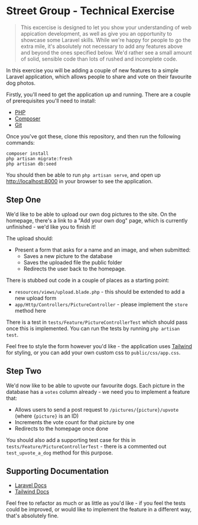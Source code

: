 # Street Group - Technical Exercise

> This excercise is designed to let you show your understanding of web appication development,
> as well as give you an opportunity to showcase some Laravel skills. While we're happy for people
> to go the extra mile, it's absolutely not necessary to add any features above and beyond the ones specified
> below. We'd rather see a small amount of solid, sensible code than lots of rushed and incomplete code.

In this exercise you will be adding a couple of new features to a simple Laravel application,
which allows people to share and vote on their favourite dog photos.

Firstly, you'll need to get the application up and running. There are a couple of prerequisites
you'll need to install:

* [PHP](https://www.php.net/manual/en/install.php)
* [Composer](https://getcomposer.org/doc/00-intro.md)
* [Git](https://git-scm.com/book/en/v2/Getting-Started-Installing-Git)

Once you've got these, clone this repository, and then run the following commands:

```
composer install
php artisan migrate:fresh
php artisan db:seed
```

You should then be able to run `php artisan serve`, and open up [http://localhost:8000](http://localhost:8000) 
in your browser to see the application.

## Step One

We'd like to be able to upload our own dog pictures to the site. On the homepage, there's a link to
a "Add your own dog" page, which is currently unfinished - we'd like you to finish it!

The upload should:

* Present a form that asks for a name and an image, and when submitted:
    * Saves a new picture to the database
    * Saves the uploaded file the public folder
    * Redirects the user back to the homepage.

There is stubbed out code in a couple of places as a starting point:

* `resources/views/upload.blade.php` - this should be extended to add a new upload form
* `app/Http/Controllers/PictureController` - please implement the `store` method here

There is a test in `tests/Feature/PictureControllerTest` which should pass once this is implemented. 
You can run the tests by running `php artisan test`.

Feel free to style the form however you'd like - the application uses [Tailwind](https://tailwindcss.com/) for 
styling, or you can add your own custom css to `public/css/app.css`.

## Step Two

We'd now like to be able to upvote our favourite dogs. Each picture in the database has a `votes` column
already - we need you to implement a feature that:

* Allows users to send a post request to `/pictures/{picture}/upvote` (where `{picture}` is an ID)
* Increments the vote count for that picture by one
* Redirects to the homepage once done

You should also add a supporting test case for this in `tests/Feature/PictureControllerTest` - there 
is a commented out `test_upvote_a_dog` method for this purpose.

## Supporting Documentation

* [Laravel Docs](https://laravel.com/docs/8.x)
* [Tailwind Docs](https://tailwindcss.com/docs)

Feel free to refactor as much or as little as you'd like - if you feel the tests could be improved, or
would like to implement the feature in a different way, that's absolutely fine. 

